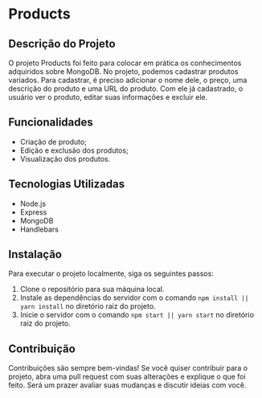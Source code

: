 # Products

<h2>Descrição do Projeto</h2>
<p>O projeto Products foi feito para colocar em prática os conhecimentos adquiridos sobre MongoDB. No projeto, podemos cadastrar produtos variados. Para cadastrar, é preciso adicionar o nome dele, o preço, uma descrição do produto e uma URL do produto. Com ele já cadastrado, o usuário ver o produto, editar suas informações e excluir ele.</p>

<h2>Funcionalidades</h2>
<ul>
	<li>Criação de produto;</li>
	<li>Edição e exclusão dos produtos;</li>
	<li>Visualização dos produtos.</li>
</ul>

<h2>Tecnologias Utilizadas</h2>
<ul>
	<li>Node.js</li>
	<li>Express</li>
	<li>MongoDB</li>
	<li>Handlebars</li>
</ul>

<h2>Instalação</h2>
<p>Para executar o projeto localmente, siga os seguintes passos:</p>
<ol>
	<li>Clone o repositório para sua máquina local.</li>
	<li>Instale as dependências do servidor com o comando <code>npm install || yarn install</code> no diretório raiz do projeto.</li>
	<li>Inicie o servidor com o comando <code>npm start || yarn start</code> no diretório raiz do projeto.</li>
</ol>

<h2>Contribuição</h2>
<p>Contribuições são sempre bem-vindas! Se você quiser contribuir para o projeto, abra uma pull request com suas alterações e explique o que foi feito. Será um prazer avaliar suas mudanças e discutir ideias com você.</p>
